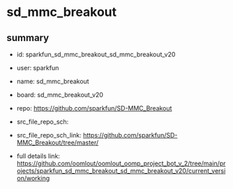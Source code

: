 # sd_mmc_breakout
 
## summary 
* id: sparkfun_sd_mmc_breakout_sd_mmc_breakout_v20
* user: sparkfun
* name: sd_mmc_breakout
* board: sd_mmc_breakout_v20
* repo: https://github.com/sparkfun/SD-MMC_Breakout



* src_file_repo_sch: 
* src_file_repo_sch_link: https://github.com/sparkfun/SD-MMC_Breakout/tree/master/
* full details link: https://github.com/oomlout/oomlout_oomp_project_bot_v_2/tree/main/projects/sparkfun_sd_mmc_breakout_sd_mmc_breakout_v20/current_version/working  








